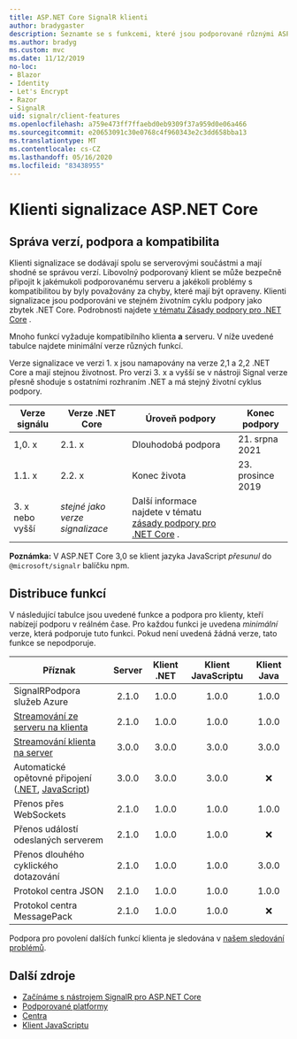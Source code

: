 ```yaml
---
title: ASP.NET Core SignalR klienti
author: bradygaster
description: Seznamte se s funkcemi, které jsou podporované různými ASP.NET Core SignalR klienty.
ms.author: bradyg
ms.custom: mvc
ms.date: 11/12/2019
no-loc:
- Blazor
- Identity
- Let's Encrypt
- Razor
- SignalR
uid: signalr/client-features
ms.openlocfilehash: a759e473ff7ffaebd0eb9309f37a959d0e06a466
ms.sourcegitcommit: e20653091c30e0768c4f960343e2c3dd658bba13
ms.translationtype: MT
ms.contentlocale: cs-CZ
ms.lasthandoff: 05/16/2020
ms.locfileid: "83438955"
---
```

# <a name="aspnet-core-signalr-clients"></a>Klienti signalizace ASP.NET Core

## <a name="versioning-support-and-compatibility"></a>Správa verzí, podpora a kompatibilita

Klienti signalizace se dodávají spolu se serverovými součástmi a mají shodné se správou verzí. Libovolný podporovaný klient se může bezpečně připojit k jakémukoli podporovanému serveru a jakékoli problémy s kompatibilitou by byly považovány za chyby, které mají být opraveny. Klienti signalizace jsou podporováni ve stejném životním cyklu podpory jako zbytek .NET Core. Podrobnosti najdete [v tématu Zásady podpory pro .NET Core](https://dotnet.microsoft.com/platform/support/policy/dotnet-core) .

Mnoho funkcí vyžaduje kompatibilního klienta **a** serveru. V níže uvedené tabulce najdete minimální verze různých funkcí.

Verze signalizace ve verzi 1. x jsou namapovány na verze 2,1 a 2,2 .NET Core a mají stejnou životnost. Pro verzi 3. x a vyšší se v nástroji Signal verze přesně shoduje s ostatními rozhraním .NET a má stejný životní cyklus podpory.

| Verze signálu | Verze .NET Core | Úroveň podpory | Konec podpory |
| - | - | - | - |
| 1,0. x | 2.1. x | Dlouhodobá podpora | 21. srpna 2021 |
| 1.1. x | 2.2. x | Konec života | 23. prosince 2019 |
| 3. x nebo vyšší | *stejné jako verze signalizace* | Další informace najdete v tématu [zásady podpory pro .NET Core](https://dotnet.microsoft.com/platform/support/policy/dotnet-core) . |

**Poznámka:** V ASP.NET Core 3,0 se klient jazyka JavaScript *přesunul* do `@microsoft/signalr` balíčku npm.

## <a name="feature-distribution"></a>Distribuce funkcí

V následující tabulce jsou uvedené funkce a podpora pro klienty, kteří nabízejí podporu v reálném čase. Pro každou funkci je uvedena *minimální* verze, která podporuje tuto funkci. Pokud není uvedená žádná verze, tato funkce se nepodporuje.

| Příznak | Server | Klient .NET | Klient JavaScriptu | Klient Java |
| ---- | :-: | :-: | :-: | :-: |
| SignalRPodpora služeb Azure |2.1.0|1.0.0|1.0.0|1.0.0|
| [Streamování ze serveru na klienta](xref:signalr/streaming)          |2.1.0|1.0.0|1.0.0|1.0.0|
| [Streamování klienta na server](xref:signalr/streaming)          |3.0.0|3.0.0|3.0.0|3.0.0|
| Automatické opětovné připojení ([.NET](/aspnet/core/signalr/dotnet-client?view=aspnetcore-3.0&tabs=visual-studio#handle-lost-connection), [JavaScript](/aspnet/core/signalr/javascript-client?view=aspnetcore-3.0#reconnect-clients))          |3.0.0|3.0.0|3.0.0|❌|
| Přenos přes WebSockets |2.1.0|1.0.0|1.0.0|1.0.0|
| Přenos událostí odeslaných serverem |2.1.0|1.0.0|1.0.0|❌|
| Přenos dlouhého cyklického dotazování |2.1.0|1.0.0|1.0.0|3.0.0|
| Protokol centra JSON |2.1.0|1.0.0|1.0.0|1.0.0|
| Protokol centra MessagePack |2.1.0|1.0.0|1.0.0|❌|

Podpora pro povolení dalších funkcí klienta je sledována v [našem sledování problémů](https://github.com/dotnet/AspNetCore/issues).

## <a name="additional-resources"></a>Další zdroje

* [Začínáme s nástrojem SignalR pro ASP.NET Core](xref:tutorials/signalr)
* [Podporované platformy](xref:signalr/supported-platforms)
* [Centra](xref:signalr/hubs)
* [Klient JavaScriptu](xref:signalr/javascript-client)
